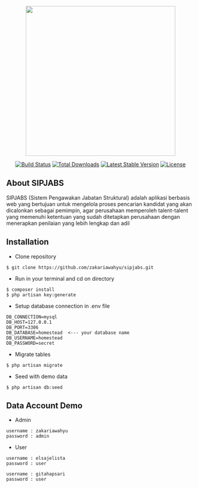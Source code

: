 <p align="center"><img src="https://res.cloudinary.com/dtfbvvkyp/image/upload/v1566331377/laravel-logolockup-cmyk-red.svg" width="400"></p>

<p align="center">
<a href="https://travis-ci.org/laravel/framework"><img src="https://travis-ci.org/laravel/framework.svg" alt="Build Status"></a>
<a href="https://packagist.org/packages/laravel/framework"><img src="https://poser.pugx.org/laravel/framework/d/total.svg" alt="Total Downloads"></a>
<a href="https://packagist.org/packages/laravel/framework"><img src="https://poser.pugx.org/laravel/framework/v/stable.svg" alt="Latest Stable Version"></a>
<a href="https://packagist.org/packages/laravel/framework"><img src="https://poser.pugx.org/laravel/framework/license.svg" alt="License"></a>
</p>

## About SIPJABS

SIPJABS (Sistem Pengawakan Jabatan Struktural) adalah aplikasi berbasis web yang bertujuan untuk mengelola proses pencarian kandidat yang akan dicalonkan sebagai pemimpin, agar perusahaan memperoleh talent-talent yang memenuhi ketentuan yang sudah ditetapkan perusahaan dengan menerapkan penilaian yang lebih lengkap dan adil

## Installation
- Clone repository
```
$ git clone https://github.com/zakariawahyu/sipjabs.git
```
- Run in your terminal and cd on directory
```
$ composer install
$ php artisan key:generate
```
- Setup database connection in .env file
```
DB_CONNECTION=mysql
DB_HOST=127.0.0.1
DB_PORT=3306
DB_DATABASE=homestead  <--- your database name
DB_USERNAME=homestead
DB_PASSWORD=secret
```


- Migrate tables
```
$ php artisan migrate
```


- Seed with demo data
```
$ php artisan db:seed
```

## Data Account Demo

- Admin
```
username : zakariawahyu
password : admin
```

- User
```
username : elsajelista
password : user
```
```
username : gitahapsari
password : user
```




